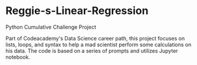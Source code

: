 # Reggie-s-Linear-Regression
Python Cumulative Challenge Project

Part of Codeacademy's Data Science career path, this project focuses on lists, loops, and syntax to help a mad scientist perform some calculations on his data. The code is based on a series of prompts and utilizes Jupyter notebook. 
